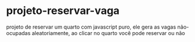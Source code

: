 # projeto-reservar-vaga
projeto de reservar um quarto com javascript puro, ele gera as vagas não-ocupadas aleatoriamente, ao clicar no quarto você pode reservar ou não
